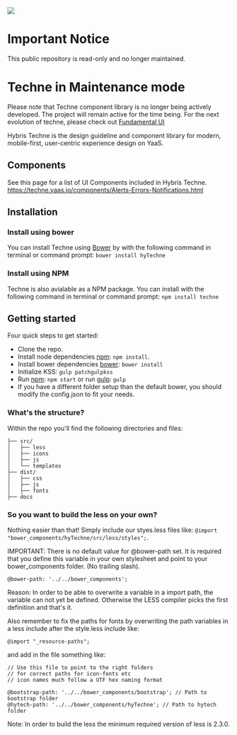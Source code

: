 ![](https://img.shields.io/badge/STATUS-NOT%20CURRENTLY%20MAINTAINED-red.svg?longCache=true&style=flat)

# Important Notice
This public repository is read-only and no longer maintained.

# Techne in Maintenance mode

Please note that Techne component library is no longer being actively developed. The project will remain active for the time being. For the next evolution of techne, please check out [Fundamental UI](https://github.com/SAP/fundamental)


Hybris Techne is the design guideline and component library for modern, mobile-first, user-centric experience design on YaaS.

## Components
See this page for a list of UI Components included in Hybris Techne.
https://techne.yaas.io/components/Alerts-Errors-Notifications.html


## Installation

### Install using bower
You can install Techne using [Bower](http://bower.io/) by with the following command in terminal or command prompt:
`bower install hyTechne`

### Install using NPM
Techne is also avialable as a NPM package. You can install with the following command in terminal or command prompt:
`npm install techne`


## Getting started

Four quick steps to get started:

- Clone the repo.
- Install node dependencies [npm](https://www.npmjs.org): `npm install`.
- Install bower dependencies [bower](https://bower.io): `bower install`
- Initialize KSS: `gulp patchgulpkss`
- Run [npm](https://www.npmjs.org): `npm start` or run [gulp](http://gulpjs.com/): `gulp`
- If you have a different folder setup than the default bower, you should modify the config.json to fit your needs.

### What's the structure?

Within the repo you'll find the following directories and files:

```
├── src/
│   ├── less
│   ├── icons
│   ├── js
│   └── templates
├── dist/
│   ├── css
│   ├── js
│   ├── fonts
├── docs
```

### So you want to build the less on your own?

Nothing easier than that! Simply include our styes.less files like:
`@import "bower_components/hyTechne/src/less/styles";`.

IMPORTANT: There is no default value for @bower-path set. It is required
that you define this variable in your own stylesheet and point to your
bower_components folder. (No trailing slash).

 `@bower-path: '../../bower_components'; `

Reason: In order to be able to overwrite a variable in a import path,
the variable can not yet be defined. Otherwise the LESS compiler picks
the first definition and that's it.

Also remember to fix the paths for fonts by overwriting the path variables
in a less include after the style.less include like:

`@import "_resource-paths";`

and add in the file something like:

```
// Use this file to point to the right folders
// for correct paths for icon-fonts etc
// icon names much follow a UTF hex naming format

@bootstrap-path: '../../bower_components/bootstrap'; // Path to bootstrap folder
@hytech-path: '../../bower_components/hyTechne'; // Path to hytech folder
```

Note: In order to build the less the minimum required version of less is 2.3.0.
